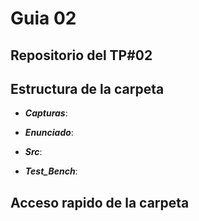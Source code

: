 # Guia 02

## Repositorio del TP#02

## Estructura de la carpeta

* ***Capturas***:  

* ***Enunciado***:  

* ***Src***: 

* ***Test_Bench***:  

## Acceso rapido de la carpeta
